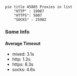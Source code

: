 
```mermaid
pie title 45805 Proxies in list
    "HTTP" : 19087
    "HTTPS": 5007
    "SOCKS" : 25982
```

### Some Info
#### Average Timeout

- mixed: 3.1s
- http: 1.2s
- https: 8.3s
- socks: 4.6s
